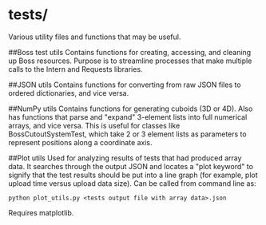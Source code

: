 # tests/
Various utility files and functions that may be useful.

##Boss test utils
Contains functions for creating, accessing, and cleaning up Boss resources. Purpose is to streamline processes that make multiple calls to the Intern and Requests libraries.

##JSON utils
Contains functions for converting from raw JSON files to ordered dictionaries, and vice versa.

##NumPy utils
Contains functions for generating cuboids (3D or 4D). Also has functions that parse and "expand" 3-element lists into full numerical arrays, and vice versa. This is useful for classes like BossCutoutSystemTest, which take 2 or 3 element lists as parameters to represent positions along a coordinate axis.

##Plot utils
Used for analyzing results of tests that had produced array data. It searches through the output JSON and locates a "plot keyword" to signify that the test results should be put into a line graph (for example, plot upload time versus upload data size). Can be called from command line as:

`python plot_utils.py <tests output file with array data>.json`

Requires matplotlib.